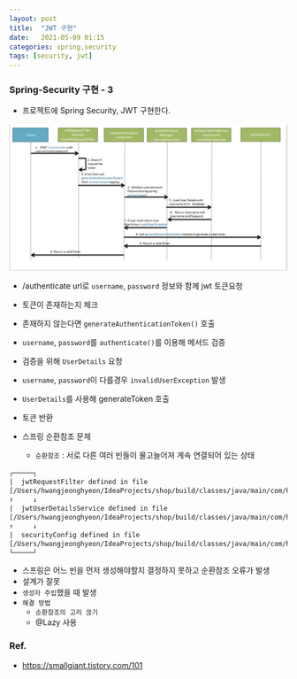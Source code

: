 ```yaml
---
layout: post
title:  "JWT 구현"
date:   2021-05-09 01:15
categories: spring,security
tags: [security, jwt]
---
```

### Spring-Security 구현 - 3

* 프로젝트에 Spring Security, JWT 구현한다.

![JWT 과정](../images/jwt.png)
* /authenticate url로 `username`, `password` 정보와 함께 jwt 토큰요청
* 토큰이 존재하는지 체크
* 존재하지 않는다면 `generateAuthenticationToken()` 호출
* `username`, `password`를 `authenticate()`를 이용해 메서드 검증
* 검증을 위해 `UserDetails` 요청
* `username`, `password`이 다를경우 `invalidUserException` 발생
* `UserDetails`를 사용해 generateToken 호출 
* 토큰 반환

* 스프링 순환참조 문제
    - `순환참조` : 서로 다른 여러 빈들이 물고늘어져 계속 연결되어 있는 상태
~~~
┌─────┐
|  jwtRequestFilter defined in file [/Users/hwangjeonghyeon/IdeaProjects/shop/build/classes/java/main/com/hanshin/shop/config/security/jwt/JwtRequestFilter.class]
↑     ↓
|  jwtUserDetailsService defined in file [/Users/hwangjeonghyeon/IdeaProjects/shop/build/classes/java/main/com/hanshin/shop/config/security/jwt/JwtUserDetailsService.class]
↑     ↓
|  securityConfig defined in file [/Users/hwangjeonghyeon/IdeaProjects/shop/build/classes/java/main/com/hanshin/shop/config/security/SecurityConfig.class]
└─────┘
~~~
- 스프링은 어느 빈을 먼저 생성해야할지 결정하지 못하고 순환참조 오류가 발생
- 설계가 잘못
- `생성자 주입`했을 때 발생
- `해결 방법`
    - `순환참조의 고리 끊기`
    - @Lazy 사용
        

### Ref.
* <https://smallgiant.tistory.com/101>

        
